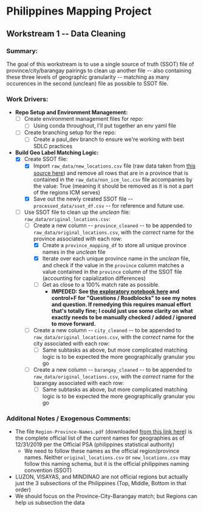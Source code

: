 # Philippines Mapping Project

## Workstream 1 -- Data Cleaning

### Summary: 
The goal of this workstream is to use a single source of truth (SSOT) file of province/city/barangay pairings to clean up another file -- also containing these three levels of geographic granularity -- matching as many occurences in the second (unclean) file as possible to SSOT file.

### Work Drivers:
- **Repo Setup and Environment Management:**
    - [ ] Create environment management files for repo:
        - [ ] Using conda throughout, I'll put together an env yaml file
    - [ ] Create branching setup for the repo:
        - [ ] Create a paul_dev branch to ensure we're working with best SDLC practices
- **Build Geo Label Matching Logic:**
    - [x] Create SSOT file:
        - [x] Import `raw_data/new_locations.csv` file (raw data taken from [this source here](https://gadm.org/download_country_v3.html)) and remove all rows that are in a province that is contained in the `raw_data/non_icm_loc.csv` file accompanies by the value: True (meaning it should be removed as it is not a part of the regions ICM serves)
        - [x] Save out the newly created SSOT file -- `processed_data/ssot_df.csv` -- for reference and future use.
    - [ ] Use SSOT file to clean up the *unclean* file: `raw_data/original_locations.csv`:
        - [ ] Create a new column -- `province_cleaned` -- to be appended to `raw_data/original_locations.csv`, with the *correct* name for the province associated with each row:
            - [x] Create a `province_mapping_df` to store all unique province names in the *unclean* file
            - [x] Iterate over each unique province name in the *unclean* file, and check if the value in the `province` column matches a value contained in the `province` column of the SSOT file (accounting for capialization differences)
            - [ ] Get as close to a 100% match rate as possible.
                - **IMPEDED: See [the exploratory notebook here](https://github.com/caremin-tech/ph-mapping/blob/master/data_cleaning_workstream/data_cleaning_workbook.ipynb) and control+F for "Questions / Roadblocks" to see my notes and question. If remedying this requires manual effort that's totally fine; I could just use some clarity on what exactly needs to be manually checked / added / ignored to move forward.**
        - [ ] Create a new column -- `city_cleaned` -- to be appended to `raw_data/original_locations.csv`, with the *correct* name for the city associated with each row:
            - [ ] Same subtasks as above, but more complicated matching logic is to be expected the more geographically granular you go
        - [ ] Create a new column -- `barangay_cleaned` -- to be appended to `raw_data/original_locations.csv`, with the *correct* name for the barangay associated with each row:
            - [ ] Same subtasks as above, but more complicated matching logic is to be expected the more geographically granular you go

### Additonal Notes / Exogenous Comments:
- The file `Region-Province-Names.pdf` (downloaded [from this link here](https://psa.gov.ph/classification/psgc/)) is the complete official list of the current names for geographies as of 12/31/2019 per the Official PSA (philippines statistical authority)
    - We need to follow these names as the official region/province names. Neither `original_locations.csv` or `new_locations.csv` may follow this naming schema, but it is the official philippines naming convention (SSOT)
- LUZON, VISAYAS, and MINDINAO are not official regions but actually just the 3 subsections of the Philippines (Top, Middle, Bottom in that order)
- We should focus on the Province-City-Barangay match; but Regions can help us subsection the data
